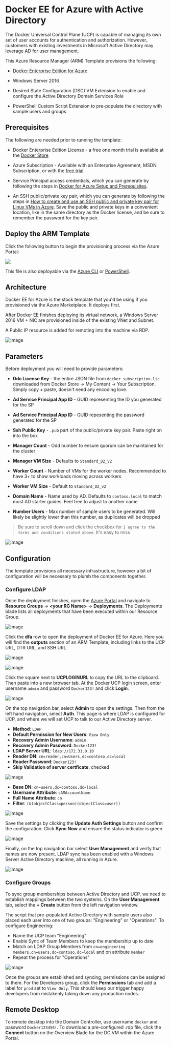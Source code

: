 # Docker EE for Azure with Active Directory

The Docker Universal Control Plane (UCP) is capable of managing its own set of user accounts for authentication and authorization. However, customers with existing investments in Microsoft Active Directory may leverage AD for user management.

This Azure Resource Manager (ARM) Template provisions the following:

* [Docker Enterprise Edition for Azure](https://docs.docker.com/datacenter/install/azure/)

* Windows Server 2016 

* Desired State Configuration (DSC) VM Extension to enable and configure the Active Directory Domain Services Role

* PowerShell Custom Script Extension to pre-populate the directory with sample users and groups

## Prerequisites
The following are needed prior to running the template:

* Docker Enterprise Edition License - a free one month trial is available at the [Docker Store](https://store.docker.com/editions/enterprise/docker-ee-trial?plan=free-trial&plan=free-trial&tab=description)

* Azure Subscription - Available with an Enterprise Agreement, MSDN Subscription, or with the [free trial](https://azure.microsoft.com/en-us/free/)

* Service Principal access credentials, which you can generate by following the steps in [Docker for Azure Setup and Prerequisites](https://docs.docker.com/docker-for-azure/#configuration).

* An SSH public/private key pair, which you can generate by following the steps in [How to create and use an SSH public and private key pair for Linux VMs in Azure](https://docs.microsoft.com/en-us/azure/virtual-machines/linux/mac-create-ssh-keys). Save the public and private keys in a convenient location, like in the same directory as the Docker license, and be sure to remember the password for the key pair.

## Deploy the ARM Template

Click the following button to begin the provisioning process via the Azure Portal:

<a href="https://portal.azure.com/#create/Microsoft.Template/uri/https%3A%2F%2Fraw.githubusercontent.com%2Fstevenfollis%2Fshipyard%2Fmaster%2Factive-directory%2Fazuredeploy.json" target="_blank">
    <img src="http://azuredeploy.net/deploybutton.png"/>
</a>

This file is also deployable via the [Azure CLI](https://docs.microsoft.com/en-us/azure/azure-resource-manager/resource-group-template-deploy-cli) or [PowerShell](https://docs.microsoft.com/en-us/azure/azure-resource-manager/resource-group-template-deploy).

## Architecture

Docker EE for Azure is the stock template that you'd be using if you provisioned via the Azure Marketplace. It deploys first.

After Docker EE finishes deploying its virtual network,  a Windows Server 2016 VM + NIC are provisioned inside of the existing VNet and Subnet. 

A Public IP resource is added for remoting into the machine via RDP. 

![image](./media/architecture.png) 

## Parameters
Before deployment you will need to provide parameters:

* **Ddc License Key** - the entire JSON file from `docker_subscription.lic` downloaded from Docker Store -> My Content -> Your Subscription. Simply copy + paste, doesn't need any encoding love.

* **Ad Service Principal App ID** - GUID representing the ID you generated for the SP

* **Ad Service Principal App ID** - GUID repesenting the password generated for the SP

* **Ssh Public Key** - `.pub` part of the public/private key pair. Paste right on into the box

* **Manager Count** - Odd number to ensure quorum can be maintained for the cluster

* **Manager VM Size** - Defaults to `Standard_D2_v2`

* **Worker Count** - Number of VMs for the worker nodes. Recommended to have 3+ to show workloads moving across workers

* **Worker VM Size** - Default to `Standard_D2_v2`

* **Domain Name** - Name used by AD. Defaults to `contoso.local` to match most AD starter guides. Feel free to adjust to another name

* **Number Users** - Max number of sample users to be generated. Will likely be slightly lower than this number, as duplicates will be dropped

> Be sure to scroll down and click the checkbox for `I agree to the terms and conditions stated above`. It's easy to miss

![image](./media/screen00.png)

## Configuration
The template provisions all necessary infrastructure, however a bit of configuration will be necessary to plumb the components together.

### Configure LDAP
Once the deployment finishes, open the [Azure Portal](https://portal.azure.com) and navigate to **Resource Groups** -> **\<your RG Name>** -> **Deployments**.  The Deployments blade lists all deployments that have been executed within our Resource Group. 

![image](./media/screen01.png)

Click the **dfa** row to open the deployment of Docker EE for Azure. Here you will find the **outputs** section of an ARM Template, including links to the UCP URL, DTR URL, and SSH URL. 

![image](./media/screen02.png)

![image](./media/screen03.png)

Click the square next to **UCPLOGINURL** to copy the URL to the clipboard. Then paste into a new browser tab. At the Docker UCP login screen, enter username `admin` and password `Docker123!` and click **Login**.

![image](./media/screen04.png)

On the top navigation bar, select **Admin** to open the settings. Then from the left hand navigation, select **Auth**.  This page is where LDAP is configured for UCP, and where we will set UCP to talk to our Active Directory server. 

* **Method**: `LDAP`
* **Default Permission for New Users**: `View Only`
* **Recovery Admin Username**: `admin`
* **Recovery Admin Password**: `Docker123!`
* **LDAP Server URL**: `ldap://172.31.0.10` 
* **Reader DN**: `cn=reader,cn=Users,dc=contoso,dc=local`
* **Reader Password**: `Docker123!`
* **Skip Validation of server certficate**: checked

![image](./media/screen05.png)

* **Base DN**: `cn=users,dc=contoso,dc=local`
* **Username Attribute**: `sAMAccountName`
* **Full Name Attribute**: `cn`
* **Filter**: `(&(objectClass=person)(objectClass=user))`

![image](./media/screen06.png)

Save the settings by clicking the **Update Auth Settings** button and confirm the configuration. Click **Sync Now** and ensure the status indicator is green.

![image](./media/screen07.png)

Finally, on the top navigation bar select **User Management** and verify that names are now present. LDAP sync has been enabled with a Windows Server Active Directory machine, all running in Azure.

![image](./media/screen08.png)

### Configure Groups
To sync group memberships between Active Directory and UCP, we need to establish mappings between the two systems. On the **User Management** tab, select the **+ Create** button from the left navigation window. 

The script that pre-populated Active Directory with sample users also placed each user into one of two groups: "Engineering" or "Operations". To configure Engineering:

* Name the UCP team "Engineering"
* Enable Sync of Team Members to keep the membership up to date
* Match on LDAP Group Members from `cn=engineering members,cn=users,dc=contoso,dc=local` and on attribute `member`
* Repeat the process for "Operations"

![image](./media/screen09.png)

Once the groups are established and syncing, permissions can be assigned to them. For the Developers group, click the **Permissions** tab and add a label for `prod` set to `View Only`. This should keep our trigger happy developers from mistakenly taking down any production nodes. 

## Remote Desktop
To remote desktop into the Domain Controller, use username `docker` and password `Docker123456!`. To download a pre-configured .rdp file, click the **Connect** button on the Overview Blade for the DC VM within the Azure Portal.